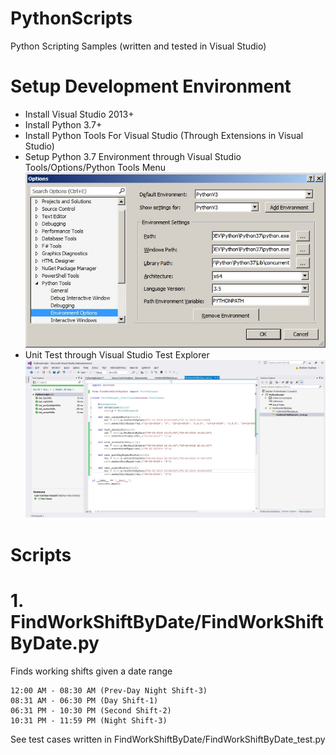 # PythonScripts
Python Scripting Samples (written and tested in Visual Studio)

# Setup Development Environment
* Install Visual Studio 2013+
* Install Python 3.7+
* Install Python Tools For Visual Studio (Through Extensions in Visual Studio)
* Setup Python 3.7 Environment through Visual Studio Tools/Options/Python Tools Menu
![alt EnvSettingPythonInVS](https://github.com/avarghesein/PythonScripts/blob/master/Scripts/PythonEnvVSSetting.jpg)
* Unit Test through Visual Studio Test Explorer
![alt UnitTestPythonInVS](https://github.com/avarghesein/PythonScripts/blob/master/Scripts/PythonVSUnitTest.jpg)

# Scripts
# 1. FindWorkShiftByDate/FindWorkShiftByDate.py
Finds working shifts given a date range

    12:00 AM - 08:30 AM (Prev-Day Night Shift-3)
    08:31 AM - 06:30 PM (Day Shift-1)
    06:31 PM - 10:30 PM (Second Shift-2)
    10:31 PM - 11:59 PM (Night Shift-3)
    
See test cases written in FindWorkShiftByDate/FindWorkShiftByDate_test.py
